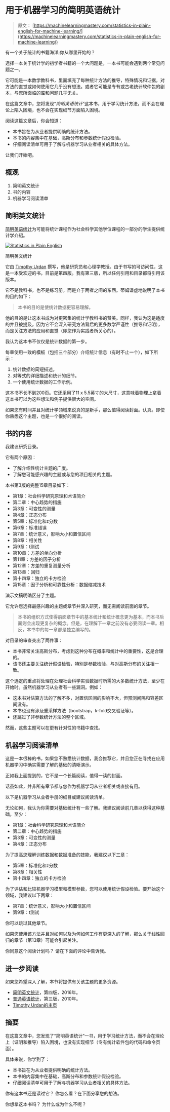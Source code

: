 # 用于机器学习的简明英语统计

> 原文： [https://machinelearningmastery.com/statistics-in-plain-english-for-machine-learning/](https://machinelearningmastery.com/statistics-in-plain-english-for-machine-learning/)

有一个关于统计的书籍海洋;你从哪里开始的？

选择一本关于统计学的初学者书籍的一个大问题是，一本书可能会遇到两个常见问题之一。

它可能是一本数学教科书，里面填充了每种统计方法的推导，特殊情况和证据，对方法的直觉或如何使用它几乎没有想法。或者它可能是专有或古老统计软件包的剧本，与您所面临的库和问题几乎无关。

在这篇文章中，您将发现“_简明英语统计_”这本书，用于学习统计方法，而不会在理论上陷入困境，也不会在实现细节方面陷入困境。

阅读这篇文章后，你会知道：

*   本书旨在为从业者提供明确的统计方法。
*   本书的内容集中在基础，高斯分布和参数统计假设检验。
*   仔细阅读清单可用于了解与机器学习从业者相关的具体方法。

让我们开始吧。

## 概观

1.  简明英文统计
2.  书的内容
3.  机器学习阅读清单

## 简明英文统计

[简明英语统计](https://amzn.to/2J8eCZ6)为可能将统计课程作为社会科学其他学位课程的一部分的学生提供统计学介绍。

[![Statistics in Plain English](img/251fa3b3bdfe14c44235272326704a54.jpg)](https://amzn.to/2GXyAbu)

简明英文统计

它由 [Timothy Urdan](http://tcurdan.com/) 撰写，他是研究员和心理学教授。由于书写的可访问性，这是一本受欢迎的书，目前是第四版。我有第三版，所以任何引用和目录都将引用该版本。

它不是教科书，也不是练习册，而是介于两者之间的东西。蒂姆谦虚地说明了本书的目的如下：

> 本书的目的是使统计数据更容易理解。

他的目的是让这本书成为对更密集的统计学教科书的赞美。同样，我认为这是适度的并且被提及，因为它不会深入研究方法背后的更多数学严谨性（推导和证明），而是关注方法的应用和直觉（即您作为实践者所关心的）。

我认为这本书不仅仅是统计数据的第一步。

每章使用一致的模板（包括三个部分）介绍统计信息（有时不止一个），如下所示：

1.  统计数据的简短描述。
2.  对等式的详细描述和统计的细节。
3.  一个使用统计数据的工作示例。

这本书不长不到200页。它还采用了11 x 5.5英寸的大尺寸，这意味着物理上拿着这本书可以为这些想法和例子提供很大的空间。

如果您有时间并且对统计学领域来说真的是新手，那么值得阅读封面。认真。即使你熟悉这个主题，也是一个很好的阅读。

## 书的内容

我建议研究目录。

它有两个原因：

*   了解介绍性统计主题的广度。
*   了解您可能感兴趣的主题或与您的项目相关的主题。

本书第3版的完整15章目录如下：

*   第1章：社会科学研究原理和术语简介
*   第二章：中心趋势的措施
*   第3章：可变性的测量
*   第4章：正态分布
*   第5章：标准化和z分数
*   第6章：标准错误
*   第7章：统计意义，影响大小和置信区间
*   第8章：相关性
*   第9章：t测试
*   第10章：方差的单向分析
*   第11章：方差的因子分析
*   第12章：方差的重复测量分析
*   第13章：回归
*   第十四章：独立的卡方检验
*   第15章：因子分析和可靠性分析：数据缩减技术

演示文稿明确区分了主题。

它允许您选择最感兴趣的主题或章节并深入研究，而无需阅读前面的章节。

> 本书的组织方式使得前面章节中的基本统计和统计概念更为基本，而本书后面则会出现更复杂的概念。但是，在理解下一章之前没有必要阅读一章。相反，本书中的每一章都是独立编写的。

对目录的审查突出了两件事：

*   本书非常关注高斯分布，考虑到这种分布在概率和统计中的重要性，这是合理的。
*   该书还主要关注统计假设检验，特别是参数检验，与对高斯分布的关注相一致。

这个选定的重点将处理在处理社会科学实验数据时所需的大多数统计方法，至少在开始时。虽然机器学习从业者有一些漏洞。例如：

*   这本书对估算方法的了解不多，对置信区间的影响不大，但预测间隔和容差区间没有。
*   本书也没有涉及重采样方法（bootstrap，k-fold交叉验证等）。
*   还跳过了非参数统计方法的整个区域。

然而，这些主题可以在更有针对性的书籍中查找。

## 机器学习阅读清单

这是一本很棒的书，如果您不熟悉统计数据，我会推荐它，并且您正在寻找在应用机器学习中确实需要了解的基础的清晰演示。

正如我上面提到的，它不是一个长篇阅读，值得一读的封面。

话虽如此，并非所有章节都与您作为机器学习从业者相关或直接有用。

以下是机器学习从业者手册的细目或建议阅读清单。

无论如何，我认为你需要对基础统计有一些了解。我建议阅读前几章以获得这种基础，至少：

*   第1章：社会科学研究原理和术语简介
*   第二章：中心趋势的措施
*   第3章：可变性的测量
*   第4章：正态分布

为了提高您理解训练数据和数据准备的技能，我建议以下三章：

*   第5章：标准化和z分数
*   第8章：相关性
*   第十四章：独立的卡方检验

为了评估和比较机器学习模型和模型参数，您可以使用统计假设检验。要开始这个领域，我建议以下两章：

*   第7章：统计意义，影响大小和置信区间
*   第9章：t测试

你可以跳过其他章节。

如果您使用该方法并且对如何以及为何如何工作有更深入的了解，那么关于线性回归的章节（第13章）可能会引起关注。

你同意这个阅读计划吗？
请在下面的评论中告诉我。

## 进一步阅读

如果您希望深入了解，本节将提供有关该主题的更多资源。

*   [简明英文统计](https://amzn.to/2GXyAbu)，第四版，2016年。
*   [普通英语统计](https://amzn.to/2GXjin8)，第三版，2010年。
*   [Timothy Urdan的主页](http://tcurdan.com/)

## 摘要

在这篇文章中，您发现了“简明英语统计”一书，用于学习统计方法，而不会在理论上（证明和推导）陷入困境，也没有实现细节（专有统计软件包的代码和命令页面）。

具体来说，你学到了：

*   本书旨在为从业者提供明确的统计方法。
*   本书的内容集中在基础，高斯分布和参数统计假设检验。
*   仔细阅读清单可用于了解与机器学习从业者相关的具体方法。

你有这本书还是读过它？
你怎么看？在下面分享您的想法。

你想拿这本书吗？
为什么或为什么不呢？